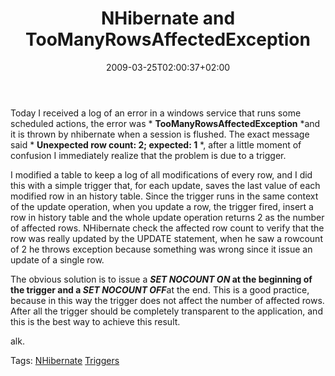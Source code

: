 ﻿---
title: "NHibernate and TooManyRowsAffectedException"
description: ""
date: 2009-03-25T02:00:37+02:00
draft: false
tags: [Nhibernate]
categories: [Nhibernate]
---
Today I received a log of an error in a windows service that runs some scheduled actions, the error was * **TooManyRowsAffectedException** *and it is thrown by nhibernate when a session is flushed. The exact message said * **Unexpected row count: 2; expected: 1** *, after a little moment of confusion I immediately realize that the problem is due to a trigger.

I modified a table to keep a log of all modifications of every row, and I did this with a simple trigger that, for each update, saves the last value of each modified row in an history table. Since the trigger runs in the same context of the update operation, when you update a row, the trigger fired, insert a row in history table and the whole update operation returns 2 as the number of affected rows. NHibernate check the affected row count to verify that the row was really updated by the UPDATE statement, when he saw a rowcount of 2 he throws exception because something was wrong since it issue an update of a single row.

The obvious solution is to issue a ***SET NOCOUNT ON*  **at the beginning of the trigger and a** *SET NOCOUNT OFF***at the end. This is a good practice, because in this way the trigger does not affect the number of affected rows. After all the trigger should be completely transparent to the application, and this is the best way to achieve this result.

alk.

Tags: [NHibernate](http://technorati.com/tag/NHibernate) [Triggers](http://technorati.com/tag/Triggers)
